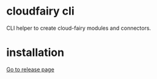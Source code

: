 # cloudfairy cli

CLI helper to create cloud-fairy modules and connectors.

# installation


[Go to release page](./releases)
